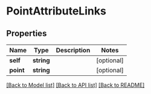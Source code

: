 # PointAttributeLinks

## Properties
Name | Type | Description | Notes
------------ | ------------- | ------------- | -------------
**self** | **string** |  | [optional] 
**point** | **string** |  | [optional] 

[[Back to Model list]](../README.md#documentation-for-models) [[Back to API list]](../README.md#documentation-for-api-endpoints) [[Back to README]](../README.md)


